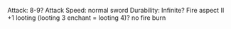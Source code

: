 Attack: 8-9?
Attack Speed: normal sword
Durability: Infinite?
Fire aspect II
+1 looting (looting 3 enchant = looting 4)?
no fire burn